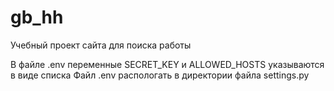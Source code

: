# gb_hh
Учебный проект сайта для поиска работы


В файле .env переменные SECRET_KEY и ALLOWED_HOSTS указываются в виде списка
Файл .env распологать в директории файла settings.py